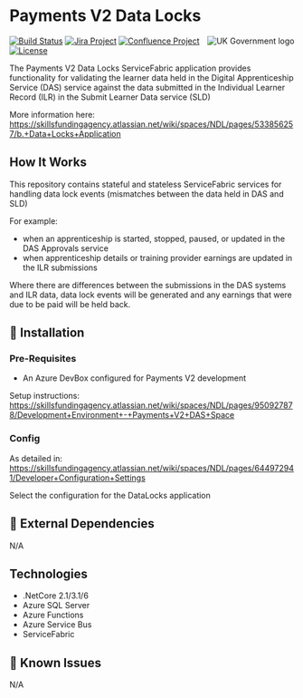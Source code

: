 # Payments V2 Data Locks

<img src="https://avatars.githubusercontent.com/u/9841374?s=200&v=4" align="right" alt="UK Government logo">

[![Build Status](https://dev.azure.com/sfa-gov-uk/DCT/_apis/build/status/GitHub/Service%20Fabric/SkillsFundingAgency.das-payments-v2-datalocks?branchName=main)](https://dev.azure.com/sfa-gov-uk/DCT/_apis/build/status/GitHub/Service%20Fabric/SkillsFundingAgency.das-payments-v2-datalocks?branchName=main)
[![Jira Project](https://img.shields.io/badge/Jira-Project-blue)](https://skillsfundingagency.atlassian.net/secure/RapidBoard.jspa?rapidView=782&projectKey=PV2)
[![Confluence Project](https://img.shields.io/badge/Confluence-Project-blue)](https://skillsfundingagency.atlassian.net/wiki/spaces/NDL/pages/3700621400/Provider+and+Employer+Payments+Payments+BAU)
[![License](https://img.shields.io/badge/license-MIT-lightgrey.svg?longCache=true&style=flat-square)](https://en.wikipedia.org/wiki/MIT_License)


The Payments V2 Data Locks ServiceFabric application provides functionality for validating the learner data held in the Digital Apprenticeship Service (DAS) service against the data submitted in the Individual Learner Record (ILR) in the Submit Learner Data service (SLD)

More information here: https://skillsfundingagency.atlassian.net/wiki/spaces/NDL/pages/533856257/b.+Data+Locks+Application

## How It Works

This repository contains stateful and stateless ServiceFabric services for handling data lock events (mismatches between the data held in DAS and SLD)

For example:

* when an apprenticeship is started, stopped, paused, or updated in the DAS Approvals service
* when apprenticeship details or training provider earnings are updated in the ILR submissions

Where there are differences between the submissions in the DAS systems and ILR data, data lock events will be generated and any earnings that were due to be paid will be held back.

## 🚀 Installation

### Pre-Requisites

* An Azure DevBox configured for Payments V2 development

Setup instructions: https://skillsfundingagency.atlassian.net/wiki/spaces/NDL/pages/950927878/Development+Environment+-+Payments+V2+DAS+Space

### Config


As detailed in: https://skillsfundingagency.atlassian.net/wiki/spaces/NDL/pages/644972941/Developer+Configuration+Settings

Select the configuration for the DataLocks application

## 🔗 External Dependencies

N/A

## Technologies

* .NetCore 2.1/3.1/6
* Azure SQL Server
* Azure Functions
* Azure Service Bus
* ServiceFabric

## 🐛 Known Issues

N/A